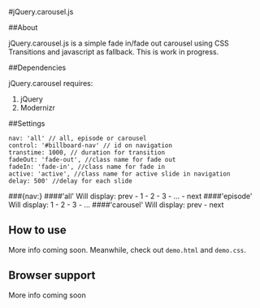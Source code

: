 #jQuery.carousel.js

##About

jQuery.carousel.js is a simple fade in/fade out carousel using CSS Transitions and javascript as fallback. This is work in progress. 

##Dependencies

jQuery.carousel requires:

1. jQuery
2. Modernizr

##Settings

	
	nav: 'all' // all, episode or carousel
	control: '#billboard-nav' // id on navigation
	transtime: 1000, // duration for transition
	fadeOut: 'fade-out', //class name for fade out
	fadeIn: 'fade-in', //class name for fade in
	active: 'active', //class name for active slide in navigation
	delay: 500' //delay for each slide


###{nav:}
####'all'
Will display: prev - 1 - 2 - 3 - … - next
####'episode'
Will display: 1 - 2 - 3 - … 
####'carousel'
Will display: prev - next

## How to use

More info coming soon. Meanwhile, check out `demo.html` and `demo.css`.

## Browser support

More info coming soon

